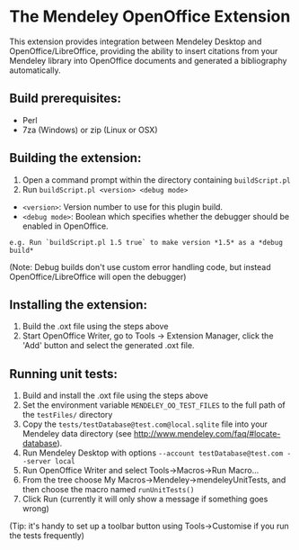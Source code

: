# The Mendeley OpenOffice Extension

This extension provides integration between Mendeley Desktop and OpenOffice/LibreOffice,
providing the ability to insert citations from your Mendeley library into OpenOffice documents
and generated a bibliography automatically.

## Build prerequisites:

 * Perl
 * 7za (Windows) or zip (Linux or OSX)

## Building the extension:

 1. Open a command prompt within the directory containing `buildScript.pl`
 2. Run `buildScript.pl <version> <debug mode>`
   * `<version>`: Version number to use for this plugin build.
   * `<debug mode>`: Boolean which specifies whether the debugger should be enabled in OpenOffice.

	e.g. Run `buildScript.pl 1.5 true` to make version *1.5* as a *debug build*

(Note: Debug builds don't use custom error handling code, but instead OpenOffice/LibreOffice will open the debugger)

## Installing the extension:

 1. Build the .oxt file using the steps above
 2. Start OpenOffice Writer, go to Tools -> Extension Manager, click the 'Add' button and select the generated .oxt file.

## Running unit tests:

 1. Build and install the .oxt file using the steps above
 2. Set the environment variable `MENDELEY_OO_TEST_FILES` to the full path of the `testFiles/` directory
 3. Copy the `tests/testDatabase@test.com@local.sqlite` file into your Mendeley data directory (see http://www.mendeley.com/faq/#locate-database).
 4. Run Mendeley Desktop with options `--account testDatabase@test.com --server local`
 5. Run OpenOffice Writer and select Tools->Macros->Run Macro... 
 6. From the tree choose My Macros->Mendeley->mendeleyUnitTests, and then choose the macro named `runUnitTests()`
 7. Click Run (currently it will only show a message if something goes wrong)

(Tip: it's handy to set up a toolbar button using Tools->Customise if you run the tests frequently)
